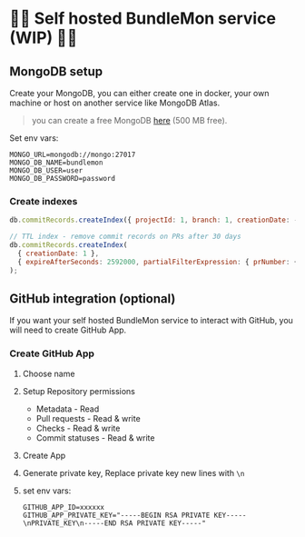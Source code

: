 # 🚧🚧 Self hosted BundleMon service (WIP) 🚧🚧

## MongoDB setup

Create your MongoDB, you can either create one in docker, your own machine or host on another service like MongoDB Atlas.

> you can create a free MongoDB [here](https://www.mongodb.com) (500 MB free).

Set env vars:

```
MONGO_URL=mongodb://mongo:27017
MONGO_DB_NAME=bundlemon
MONGO_DB_USER=user
MONGO_DB_PASSWORD=password
```

### Create indexes

```js
db.commitRecords.createIndex({ projectId: 1, branch: 1, creationDate: -1 });

// TTL index - remove commit records on PRs after 30 days
db.commitRecords.createIndex(
  { creationDate: 1 },
  { expireAfterSeconds: 2592000, partialFilterExpression: { prNumber: { $exists: true } } }
);
```

## GitHub integration (optional)

If you want your self hosted BundleMon service to interact with GitHub, you will need to create GitHub App.

### Create GitHub App

1. Choose name
2. Setup Repository permissions
   - Metadata - Read
   - Pull requests - Read & write
   - Checks - Read & write
   - Commit statuses - Read & write
3. Create App
4. Generate private key, Replace private key new lines with `\n`
5. set env vars:

   ```
   GITHUB_APP_ID=xxxxxx
   GITHUB_APP_PRIVATE_KEY="-----BEGIN RSA PRIVATE KEY-----\nPRIVATE_KEY\n-----END RSA PRIVATE KEY-----"
   ```
